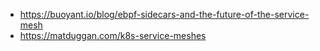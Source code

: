 - <https://buoyant.io/blog/ebpf-sidecars-and-the-future-of-the-service-mesh>
- <https://matduggan.com/k8s-service-meshes>
